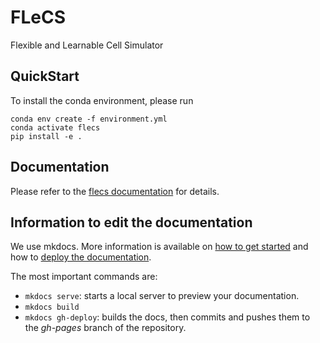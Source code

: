 # FLeCS

Flexible and Learnable Cell Simulator

## QuickStart

To install the conda environment, please run
```
conda env create -f environment.yml
conda activate flecs
pip install -e .
```

## Documentation

Please refer to the [flecs documentation](https://bertinus.github.io/FLeCS/) for details.


## Information to edit the documentation

We use mkdocs. More information is available on [how to get started](https://www.mkdocs.org/getting-started/) 
and how to [deploy the documentation](https://www.mkdocs.org/user-guide/deploying-your-docs/).

The most important commands are:
- ```mkdocs serve```: starts a local server to preview your documentation.
- ```mkdocs build```
- ```mkdocs gh-deploy```: builds the docs, then commits and pushes them to the *gh-pages* branch of the repository.
